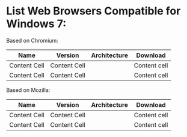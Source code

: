 # List Web Browsers Compatible for Windows 7:

Based on Chromium:

| Name          | Version       | Architecture  | Download
| ------------- | ------------- | ------------- | -------------
| Content Cell  | Content Cell  |               | Content cell               
| Content Cell  | Content Cell  |               | Content cell

Based on Mozilla:

| Name          | Version       | Architecture  | Download
| ------------- | ------------- | ------------- | -------------
| Content Cell  | Content Cell  |               | Content cell               
| Content Cell  | Content Cell  |               | Content cell
